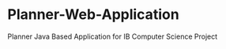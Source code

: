 Planner-Web-Application
=======================

Planner Java Based Application for IB Computer Science Project
